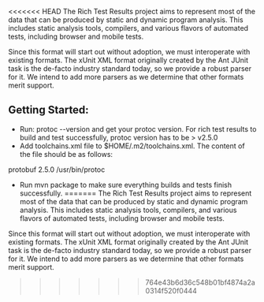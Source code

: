 <<<<<<< HEAD
The Rich Test Results project aims to represent most of the data that can be produced by static and dynamic program analysis. This includes static analysis tools, compilers, and various flavors of automated tests, including browser and mobile tests.

Since this format will start out without adoption, we must interoperate with existing formats. The xUnit XML format originally created by the Ant JUnit task is the de-facto industry standard today, so we provide a robust parser for it. We intend to add more parsers as we determine that other formats merit support.

Getting Started:
----------------

* Run: protoc --version and get your protoc version. For rich test results to build and test successfully, protoc version has to be > v2.5.0
* Add toolchains.xml file to $HOME/.m2/toolchains.xml. The content of the file should be as follows:


<?xml version="1.0" encoding="UTF-8"?>
<toolchains>
  <toolchain>
    <type>protobuf</type>
    <provides>
      <version><!-- PROTOC_VERSION (e.g. 2.5.0)-->2.5.0</version>
    </provides>
    <configuration>
      <protocExecutable>/usr/bin/protoc</protocExecutable>
    </configuration>
  </toolchain>
</toolchains>

* Run mvn package to make sure everything builds and tests finish successfully.
=======
The Rich Test Results project aims to represent most of the data that
can be produced by static and dynamic program analysis. This includes
static analysis tools, compilers, and various flavors of automated tests,
including browser and mobile tests.

Since this format will start out without adoption, we must interoperate with
existing formats. The xUnit XML format originally created by the Ant JUnit
task is the de-facto industry standard today, so we provide a robust parser
for it. We intend to add more parsers as we determine that other formats merit
support.
>>>>>>> 764e43b6d36c548b01bf4874a2a0314f520f0444
